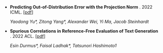 
+ **Predicting Out-of-Distribution Error with the Projection Norm** . 2022 ICML.  [[pdf](https://arxiv.org/pdf/2202.05834.pdf)]

    *Yaodong Yu\*, Zitong Yang\*, Alexander Wei, Yi Ma, Jacob Steinhardt*


+ **Spurious Correlations in Reference-Free Evaluation of Text Generation** . 2022 ACL.  [[pdf](https://arxiv.org/pdf/2204.09890.pdf)]

   *Esin Durmus\*, Faisal Ladhak\*, Tatsunori Hashimoto1*
